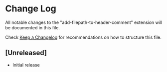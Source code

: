 # Change Log

All notable changes to the "add-filepath-to-header-comment" extension will be documented in this file.

Check [Keep a Changelog](http://keepachangelog.com/) for recommendations on how to structure this file.

## [Unreleased]

- Initial release